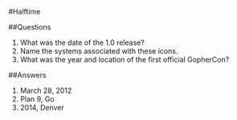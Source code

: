 #Halftime

##Questions
1. What was the date of the 1.0 release?
1. Name the systems associated with these icons.
1. What was the year and location of the first official GopherCon?

##Answers
1. March 28, 2012
1. Plan 9, Go
1. 2014, Denver
